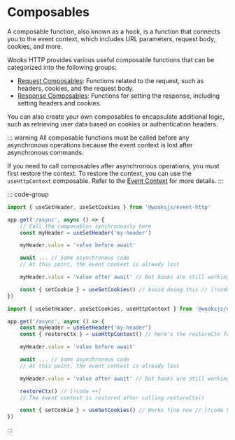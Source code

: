 # Composables

A composable function, also known as a hook, is a function that connects you to the event context, which includes URL parameters, request body, cookies, and more.

Wooks HTTP provides various useful composable functions that can be categorized into the following groups:

- [Request Composables](./request.md): Functions related to the request, such as headers, cookies, and the request body.
- [Response Composables](./request.md): Functions for setting the response, including setting headers and cookies.

You can also create your own composables to encapsulate additional logic, such as retrieving user data based on cookies or authentication headers.

::: warning
All composable functions must be called before any asynchronous operations because the event context is lost after asynchronous commands.

If you need to call composables after asynchronous operations, you must first restore the context.
To restore the context, you can use the `useHttpContext` composable.
Refer to the [Event Context](/wooks/advanced/context) for more details.
:::

::: code-group

```js [Synchronously]
import { useSetHeader, useSetCookies } from '@wooksjs/event-http'

app.get('/async', async () => {
    // Call the composables synchronously here
    const myHeader = useSetHeader('my-header')

    myHeader.value = 'value before await'

    await ... // Some asynchronous code
    // At this point, the event context is already lost

    myHeader.value = 'value after await' // But hooks are still working

    const { setCookie } = useSetCookies() // Avoid doing this // [!code error]
})
```

```js [Asynchronously]
import { useSetHeader, useSetCookies, useHttpContext } from '@wooksjs/event-http'

app.get('/async', async () => {
    const myHeader = useSetHeader('my-header')
    const { restoreCtx } = useHttpContext() // Here's the restoreCtx function // [!code ++]

    myHeader.value = 'value before await'

    await ... // Some asynchronous code
    // At this point, the event context is already lost

    myHeader.value = 'value after await' // But hooks are still working

    restoreCtx() // [!code ++]
    // The event context is restored after calling restoreCtx()

    const { setCookie } = useSetCookies() // Works fine now // [!code hl]
})
```

:::
